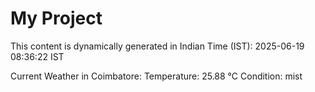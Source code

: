 # My Project

This content is dynamically generated in Indian Time (IST): 2025-06-19 08:36:22 IST


Current Weather in Coimbatore:
Temperature: 25.88 °C
Condition: mist
